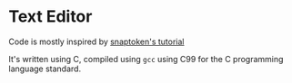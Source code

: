# Text Editor
Code is mostly inspired by [snaptoken's
tutorial](https://viewsourcecode.org/snaptoken/kilo/)

It's written using C, compiled using `gcc` using C99 for the C programming
language standard.
